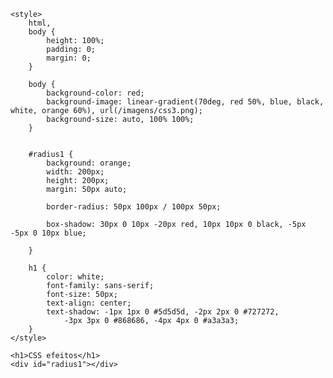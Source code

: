 <!DOCTYPE html>
<!-- doctype informa ao agente de usuario a versão do html que deve ser
     renderizada -->
<html lang="pt-br">

<head>
    <meta charset="UTF-8">
    <meta http-equiv="X-UA-Compatible" content="IE=edge">
    <meta name="viewport" content="width=device-width, initial-scale=1.0">
    <meta name="author" content="Jonathan">
    <meta name="description" content="lista de documentos">
    <title>Página de exemplo estrutura básica</title>

    <style>
        html,
        body {
            height: 100%;
            padding: 0;
            margin: 0;
        }

        body {
            background-color: red;
            background-image: linear-gradient(70deg, red 50%, blue, black, white, orange 60%), url(/imagens/css3.png);
            background-size: auto, 100% 100%;
        }


        #radius1 {
            background: orange;
            width: 200px;
            height: 200px;
            margin: 50px auto;

            border-radius: 50px 100px / 100px 50px;

            box-shadow: 30px 0 10px -20px red, 10px 10px 0 black, -5px -5px 0 10px blue;

        }

        h1 {
            color: white;
            font-family: sans-serif;
            font-size: 50px;
            text-align: center;
            text-shadow: -1px 1px 0 #5d5d5d, -2px 2px 0 #727272,
                -3px 3px 0 #868686, -4px 4px 0 #a3a3a3;
        }
    </style>

</head>

<body>

    <h1>CSS efeitos</h1>
    <div id="radius1"></div>

</body>

</html>
